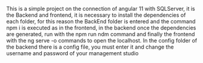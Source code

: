 This is a simple project on the connection of angular 11 
with SQLServer, it is the Backend and frontend, it is 
necessary to install the dependencies of each folder, for 
this reason the BackEnd folder is entered and the 
command npm i is executed as in the frontend, in the backend 
once the dependencies are generated, run with the npm run ndm 
command and finally the frontend with the ng serve -o commands to open the localhost.
In the config folder of the backend there is a config file, you must enter it and change the username and password of your management studio
